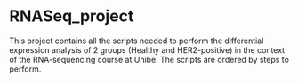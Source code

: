 # RNASeq_project

This project contains all the scripts needed to perform the differential expression analysis of 2 groups (Healthy and HER2-positive) in the context of the RNA-sequencing
course at Unibe. 
The scripts are ordered by steps to perform.
